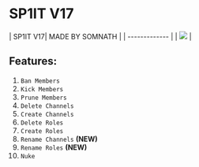 # SP1IT V17

| SP1IT V17|  MADE BY SOMNATH | 
| ------------- | 
| ![](https://cdn.discordapp.com/attachments/1109411690497445940/1109552946867351592/Screenshot_2023-05-21_at_12.15.49_AM.png) |

## Features:
1. `Ban Members`
2. `Kick Members`
3. `Prune Members`
4. `Delete Channels`
5. `Create Channels`
6. `Delete Roles`
7. `Create Roles`
8. `Rename Channels` **(NEW)**
9. `Rename Roles` **(NEW)**
10. `Nuke`
